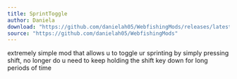 ```yaml
---
title: SprintToggle
author: Daniela
download: "https://github.com/danielah05/WebfishingMods/releases/latest/download/SprintToggle.zip"
source: "https://github.com/danielah05/WebfishingMods"
---
```


extremely simple mod that allows u to toggle ur sprinting by simply pressing shift, no longer do u need to keep holding the shift key down for long periods of time
